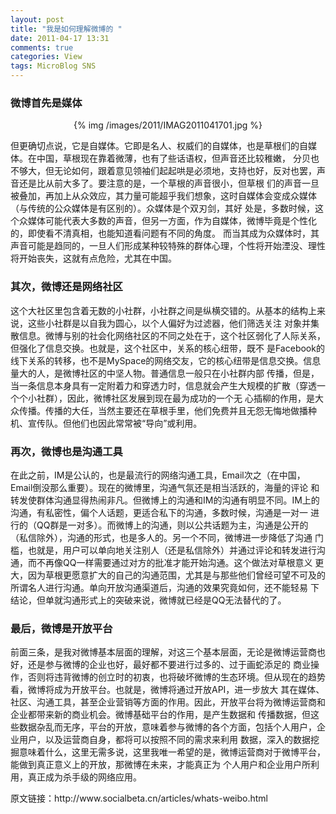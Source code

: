 ```yaml
---
layout: post
title: "我是如何理解微博的 "
date: 2011-04-17 13:31
comments: true
categories: View
tags: MicroBlog SNS
---
```

<h3>微博首先是媒体</h3>
<center>{% img /images/2011/IMAG2011041701.jpg %}</center>
<p>但更确切点说，它是自媒体。它即是名人、权威们的自媒体，也是草根们的自媒体。在中国，草根现在靠着微薄，也有了些话语权，但声音还比较稚嫩，
分贝也不够大，但无论如何，跟着意见领袖们起起哄是必须地，支持也好，反对也罢，声音还是比从前大多了。要注意的是，一个草根的声音很小，但草根
们的声音一旦被叠加，再加上从众效应，其力量可能超乎我们想象，这时自媒体会变成众媒体（与传统的公众媒体是有区别的）。众媒体是个双刃剑，其好
处是，多数时候，这个众媒体可能代表大多数的声音，但另一方面，作为自媒体，微博毕竟是个性化的，即使看不清真相，也能知道看问题有不同的角度。
而当其成为众媒体时，其声音可能是趋同的，一旦人们形成某种较特殊的群体心理，个性将开始湮没、理性将开始丧失，这就有点危险，尤其在中国。</p>

<!--more-->

<h3>其次，微博还是网络社区</h3>
<p>这个大社区里包含着无数的小社群，小社群之间是纵横交错的。从基本的结构上来说，这些小社群是以自我为圆心，以个人偏好为过滤器，他们筛选关注
对象并集散信息。微博与别的社会化网络社区的不同之处在于，这个社区弱化了人际关系，但强化了信息交换。也就是，这个社区中，关系的核心纽带，既不
是Facebook的线下关系的转移，也不是MySpace的网络交友，它的核心纽带是信息交换。信息量大的人，是微博社区的中坚人物。普通信息一般只在小社群内部
传播，但是，当一条信息本身具有一定附着力和穿透力时，信息就会产生大规模的扩散（穿透一个个小社群），因此，微博社区发展到现在最为成功的一个无
心插柳的作用，是大众传播。传播的大任，当然主要还在草根手里，他们免费并且无怨无悔地做播种机、宣传队。但他们也因此常常被“导向”或利用。</p>

<h3>再次，微博也是沟通工具</h3>
<p>在此之前，IM是公认的，也是最流行的网络沟通工具，Email次之（在中国，Email倒没那么重要）。现在的微博里，沟通气氛还是相当活跃的，海量的评论
和转发使群体沟通显得热闹非凡。但微博上的沟通和IM的沟通有明显不同。IM上的沟通，有私密性，偏个人话题，更适合私下的沟通，多数时候，沟通是一对一
进行的（QQ群是一对多）。而微博上的沟通，则以公共话题为主，沟通是公开的（私信除外），沟通的形式，也是多人的。另一个不同，微博进一步降低了沟通
门槛，也就是，用户可以单向地关注别人（还是私信除外）并通过评论和转发进行沟通，而不再像QQ一样需要通过对方的批准才能开始沟通。这个做法对草根意义
更大，因为草根更愿意扩大的自己的沟通范围，尤其是与那些他们曾经可望不可及的所谓名人进行沟通。单向开放沟通渠道后，沟通的效果究竟如何，还不能轻易
下结论，但单就沟通形式上的突破来说，微博就已经是QQ无法替代的了。</p>

<h3>最后，微博是开放平台</h3>
<p>前面三条，是我对微博基本层面的理解，对这三个基本层面，无论是微博运营商也好，还是参与微博的企业也好，最好都不要进行过多的、过于画蛇添足的
商业操作，否则将违背微博的创立时的初衷，也将破坏微博的生态环境。但从现在的趋势看，微博将成为开放平台。也就是，微博将通过开放API，进一步放大
其在媒体、社区、沟通工具，甚至企业营销等方面的作用。因此，开放平台将为微博运营商和企业都带来新的商业机会。微博基础平台的作用，是产生数据和
传播数据，但这些数据杂乱而无序，平台的开放，意味着参与微博的各个方面，包括个人用户，企业用户，以及运营商自身，都将可以按照不同的需求来利用
数据，深入的数据挖掘意味着什么，这里无需多说，这里我唯一希望的是，微博运营商对于微博平台，能做到真正意义上的开放，那微博在未来，才能真正为
个人用户和企业用户所利用，真正成为杀手级的网络应用。</p>

<p>原文链接：http://www.socialbeta.cn/articles/whats-weibo.html</p>
